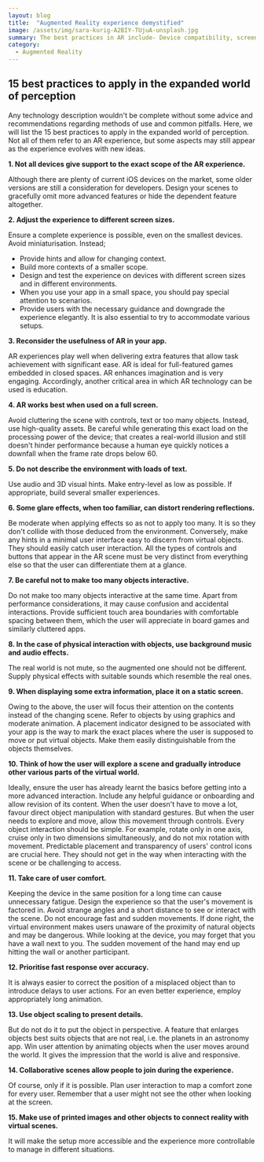 ```yaml
---
layout: blog
title:  "Augmented Reality experience demystified"
image: /assets/img/sara-kurig-A2BIY-TUjuA-unsplash.jpg
summary: The best practices in AR include- Device compatibility, screen size adaptation, AR's purpose, full-screen usage, minimal text, careful effects, interactive object limits, audio integration, static info display, scene exploration, user comfort, response speed, object scaling, collaborative scenes, and reality-virtual connection.
category:
  - Augmented Reality
---
```



## 15 best practices to apply in the expanded world of perception
Any technology description wouldn't be complete without some advice and recommendations regarding methods of use and common pitfalls. Here, we will list the 15 best practices to apply in the expanded world of perception. Not all of them refer to an AR experience, but some aspects may still appear as the experience evolves with new ideas.

**1. Not all devices give support to the exact scope of the AR experience.**

Although there are plenty of current iOS devices on the market, some older versions are still a consideration for developers. Design your scenes to gracefully omit more advanced features or hide the dependent feature altogether.

**2. Adjust the experience to different screen sizes.**

Ensure a complete experience is possible, even on the smallest devices. Avoid miniaturisation. Instead;
- Provide hints and allow for changing context.
- Build more contexts of a smaller scope.
- Design and test the experience on devices with different screen sizes and in different environments.
- When you use your app in a small space, you should pay special attention to scenarios. 
- Provide users with the necessary guidance and downgrade the experience elegantly. It is also essential to try to accommodate various setups.

**3. Reconsider the usefulness of AR in your app.**

AR experiences play well when delivering extra features that allow task achievement with significant ease. AR is ideal for full-featured games embedded in closed spaces. AR enhances imagination and is very engaging. Accordingly, another critical area in which AR technology can be used is education.

**4. AR works best when used on a full screen.**

Avoid cluttering the scene with controls, text or too many objects. Instead, use high-quality assets. Be careful while generating this exact load on the processing power of the device; that creates a real-world illusion and still doesn't hinder performance because a human eye quickly notices a downfall when the frame rate drops below 60.

**5. Do not describe the environment with loads of text.**

Use audio and 3D visual hints. Make entry-level as low as possible. If appropriate, build several smaller experiences.

**6. Some glare effects, when too familiar, can distort rendering reflections.**

Be moderate when applying effects so as not to apply too many. It is so they don't collide with those deduced from the environment. Conversely, make any hints in a minimal user interface easy to discern from virtual objects. They should easily catch user interaction. All the types of controls and buttons that appear in the AR scene must be very distinct from everything else so that the user can differentiate them at a glance.

**7. Be careful not to make too many objects interactive.**

Do not make too many objects interactive at the same time. Apart from performance considerations, it may cause confusion and accidental interactions. Provide sufficient touch area boundaries with comfortable spacing between them, which the user will appreciate in board games and similarly cluttered apps.

**8. In the case of physical interaction with objects, use background music and audio effects.**

The real world is not mute, so the augmented one should not be different. Supply physical effects with suitable sounds which resemble the real ones.

**9. When displaying some extra information, place it on a static screen.**

Owing to the above, the user will focus their attention on the contents instead of the changing scene. Refer to objects by using graphics and moderate animation. A placement indicator designed to be associated with your app is the way to mark the exact places where the user is supposed to move or put virtual objects. Make them easily distinguishable from the objects themselves.

**10. Think of how the user will explore a scene and gradually introduce other various parts of the virtual world.**

Ideally, ensure the user has already learnt the basics before getting into a more advanced interaction. Include any helpful guidance or onboarding and allow revision of its content. When the user doesn't have to move a lot, favour direct object manipulation with standard gestures. But when the user needs to explore and move, allow this movement through controls. Every object interaction should be simple. For example, rotate only in one axis, cruise only in two dimensions simultaneously, and do not mix rotation with movement. Predictable placement and transparency of users' control icons are crucial here. They should not get in the way when interacting with the scene or be challenging to access.

**11. Take care of user comfort.**

Keeping the device in the same position for a long time can cause unnecessary fatigue. Design the experience so that the user's movement is factored in. Avoid strange angles and a short distance to see or interact with the scene. Do not encourage fast and sudden movements. If done right, the virtual environment makes users unaware of the proximity of natural objects and may be dangerous. While looking at the device, you may forget that you have a wall next to you. The sudden movement of the hand may end up hitting the wall or another participant.

**12. Prioritise fast response over accuracy.**

It is always easier to correct the position of a misplaced object than to introduce delays to user actions. For an even better experience, employ appropriately long animation.

**13. Use object scaling to present details.**

But do not do it to put the object in perspective. A feature that enlarges objects best suits objects that are not real, i.e. the planets in an astronomy app. Win user attention by animating objects when the user moves around the world. It gives the impression that the world is alive and responsive.

**14. Collaborative scenes allow people to join during the experience.**

Of course, only if it is possible. Plan user interaction to map a comfort zone for every user. Remember that a user might not see the other when looking at the screen.

**15. Make use of printed images and other objects to connect reality with virtual scenes.**

It will make the setup more accessible and the experience more controllable to manage in different situations.
